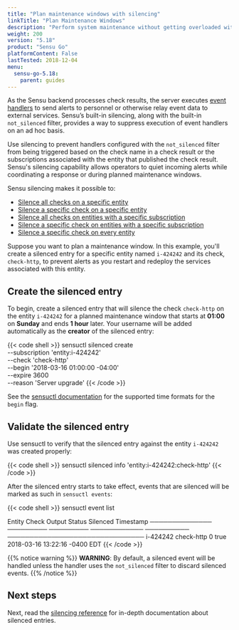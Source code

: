 ```yaml
---
title: "Plan maintenance windows with silencing"
linkTitle: "Plan Maintenance Windows"
description: "Perform system maintenance without getting overloaded with alerts. Sensu silencing bypasses event handlers during maintenance periods, giving operators the ability to quiet incoming alerts while coordinating their response. Read this guide to use Sensu silencing."
weight: 200
version: "5.18"
product: "Sensu Go"
platformContent: False
lastTested: 2018-12-04
menu: 
  sensu-go-5.18:
    parent: guides
---
```


As the Sensu backend processes check results, the server executes [event handlers][1] to send alerts to personnel or otherwise relay event data to external services.
Sensu’s built-in silencing, along with the built-in `not_silenced` filter, provides a way to suppress execution of event handlers on an ad hoc basis.

Use silencing to prevent handlers configured with the `not_silenced` filter from being triggered based on the check name in a check result or the subscriptions associated with the entity that published the check result.
Sensu's silencing capability allows operators to quiet incoming alerts while coordinating a response or during planned maintenance windows.

Sensu silencing makes it possible to:

* [Silence all checks on a specific entity][2]
* [Silence a specific check on a specific entity][3]
* [Silence all checks on entities with a specific subscription][4]
* [Silence a specific check on entities with a specific subscription][5]
* [Silence a specific check on every entity][6]

Suppose you want to plan a maintenance window.
In this example, you'll create a silenced entry for a specific entity named `i-424242` and its check, `check-http`, to prevent alerts as you restart and redeploy the services associated with this entity.

## Create the silenced entry

To begin, create a silenced entry that will silence the check `check-http` on the entity `i-424242` for a planned maintenance window that starts at **01:00** on **Sunday** and ends **1 hour** later.
Your username will be added automatically as the **creator** of the silenced entry:

{{< code shell >}}
sensuctl silenced create \
--subscription 'entity:i-424242' \
--check 'check-http' \
--begin '2018-03-16 01:00:00 -04:00' \
--expire 3600 \
--reason 'Server upgrade'
{{< /code >}}

See the [sensuctl documentation][8] for the supported time formats for the `begin` flag.

## Validate the silenced entry

Use sensuctl to verify that the silenced entry against the entity `i-424242` was created properly:

{{< code shell >}}
sensuctl silenced info 'entity:i-424242:check-http'
{{< /code >}}

After the silenced entry starts to take effect, events that are silenced will be marked as such in `sensuctl events`:

{{< code shell >}}
sensuctl event list

   Entity         Check        Output       Status     Silenced          Timestamp
──────────────   ─────────    ─────────   ──────────── ────────── ───────────────────────────────
   i-424242      check-http                    0          true     2018-03-16 13:22:16 -0400 EDT
{{< /code >}}

{{% notice warning %}}
**WARNING**: By default, a silenced event will be handled unless the handler uses the `not_silenced` filter to discard silenced events.
{{% /notice %}}

## Next steps

Next, read the [silencing reference][7] for in-depth documentation about silenced entries.

[1]: ../../reference/handlers/
[2]: ../../reference/silencing/#silence-all-checks-on-a-specific-entity
[3]: ../../reference/silencing/#silence-a-specific-check-on-a-specific-entity
[4]: ../../reference/silencing/#silence-all-checks-on-entities-with-a-specific-subscription
[5]: ../../reference/silencing/#silence-a-specific-check-on-entities-with-a-specific-subscription
[6]: ../../reference/silencing/#silence-a-specific-check-on-every-entity
[7]: ../../reference/silencing/
[8]: ../../sensuctl/create-manage-resources/#time-formats
